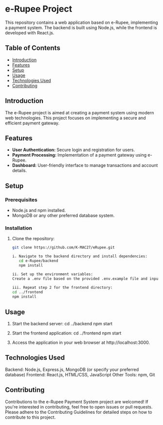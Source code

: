 # e-Rupee Project

This repository contains a web application based on e-Rupee, implementing a payment system. The backend is built using Node.js, while the frontend is developed with React.js.

## Table of Contents

- [Introduction](#introduction)
- [Features](#features)
- [Setup](#setup)
- [Usage](#usage)
- [Technologies Used](#technologies-used)
- [Contributing](#contributing)

## Introduction

The e-Rupee project is aimed at creating a payment system using modern web technologies. This project focuses on implementing a secure and efficient payment gateway.

## Features

- **User Authentication:** Secure login and registration for users.
- **Payment Processing:** Implementation of a payment gateway using e-Rupee.
- **Dashboard:** User-friendly interface to manage transactions and account details.

## Setup

### Prerequisites

- Node.js and npm installed.
- MongoDB or any other preferred database system.

### Installation

1. Clone the repository:

   ```bash
   git clone https://github.com/K-MAC27/eRupee.git

   i. Navigate to the backend directory and install dependencies:
      cd e-Rupee/backend
      npm install

   ii. Set up the environment variables:
   Create a .env file based on the provided .env.example file and input necessary configurations like database URL, API keys, etc.
    
   iii. Repeat step 2 for the frontend directory:
   cd ../frontend
   npm install

## Usage

1. Start the backend server:
   cd ../backend
npm start

2. Start the frontend application:
   cd ../frontend
npm start

3. Access the application in your web browser at http://localhost:3000.


## Technologies Used

Backend: Node.js, Express.js, MongoDB (or specify your preferred database)
Frontend: React.js, HTML/CSS, JavaScript
Other Tools: npm, Git

## Contributing

Contributions to the e-Rupee Payment System project are welcomed! If you're interested in contributing, feel free to open issues or pull requests.
Please adhere to the Contributing Guidelines for detailed steps on how to contribute to this project.
